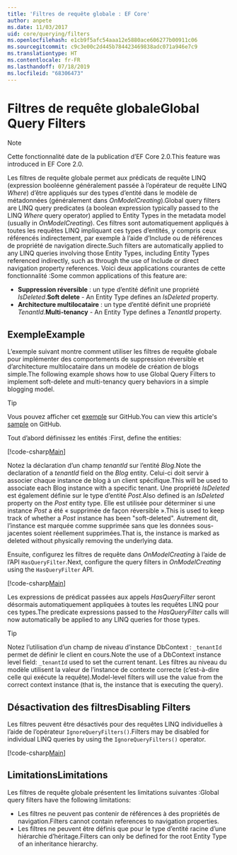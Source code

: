```yaml
---
title: 'Filtres de requête globale : EF Core'
author: anpete
ms.date: 11/03/2017
uid: core/querying/filters
ms.openlocfilehash: e1cb9f5afc54aaa12e5880ace606277b00911c06
ms.sourcegitcommit: c9c3e00c2d445b784423469838adc071a946e7c9
ms.translationtype: HT
ms.contentlocale: fr-FR
ms.lasthandoff: 07/18/2019
ms.locfileid: "68306473"
---
```

# <a name="global-query-filters"></a><span data-ttu-id="a055d-102">Filtres de requête globale</span><span class="sxs-lookup"><span data-stu-id="a055d-102">Global Query Filters</span></span>

> [!NOTE]
> <span data-ttu-id="a055d-103">Cette fonctionnalité date de la publication d’EF Core 2.0.</span><span class="sxs-lookup"><span data-stu-id="a055d-103">This feature was introduced in EF Core 2.0.</span></span>

<span data-ttu-id="a055d-104">Les filtres de requête globale permet aux prédicats de requête LINQ (expression booléenne généralement passée à l’opérateur de requête LINQ *Where*) d’être appliqués sur des types d’entité dans le modèle de métadonnées (généralement dans *OnModelCreating*).</span><span class="sxs-lookup"><span data-stu-id="a055d-104">Global query filters are LINQ query predicates (a boolean expression typically passed to the LINQ *Where* query operator) applied to Entity Types in the metadata model (usually in *OnModelCreating*).</span></span> <span data-ttu-id="a055d-105">Ces filtres sont automatiquement appliqués à toutes les requêtes LINQ impliquant ces types d’entités, y compris ceux référencés indirectement, par exemple à l’aide d’Include ou de références de propriété de navigation directe.</span><span class="sxs-lookup"><span data-stu-id="a055d-105">Such filters are automatically applied to any LINQ queries involving those Entity Types, including Entity Types referenced indirectly, such as through the use of Include or direct navigation property references.</span></span> <span data-ttu-id="a055d-106">Voici deux applications courantes de cette fonctionnalité :</span><span class="sxs-lookup"><span data-stu-id="a055d-106">Some common applications of this feature are:</span></span>

* <span data-ttu-id="a055d-107">**Suppression réversible** : un type d’entité définit une propriété *IsDeleted*.</span><span class="sxs-lookup"><span data-stu-id="a055d-107">**Soft delete** - An Entity Type defines an *IsDeleted* property.</span></span>
* <span data-ttu-id="a055d-108">**Architecture multilocataire** : un type d’entité définit une propriété *TenantId*.</span><span class="sxs-lookup"><span data-stu-id="a055d-108">**Multi-tenancy** - An Entity Type defines a *TenantId* property.</span></span>

## <a name="example"></a><span data-ttu-id="a055d-109">Exemple</span><span class="sxs-lookup"><span data-stu-id="a055d-109">Example</span></span>

<span data-ttu-id="a055d-110">L’exemple suivant montre comment utiliser les filtres de requête globale pour implémenter des comportements de suppression réversible et d’architecture multilocataire dans un modèle de création de blogs simple.</span><span class="sxs-lookup"><span data-stu-id="a055d-110">The following example shows how to use Global Query Filters to implement soft-delete and multi-tenancy query behaviors in a simple blogging model.</span></span>

> [!TIP]
> <span data-ttu-id="a055d-111">Vous pouvez afficher cet [exemple](https://github.com/aspnet/EntityFramework.Docs/tree/master/samples/core/QueryFilters) sur GitHub.</span><span class="sxs-lookup"><span data-stu-id="a055d-111">You can view this article's [sample](https://github.com/aspnet/EntityFramework.Docs/tree/master/samples/core/QueryFilters) on GitHub.</span></span>

<span data-ttu-id="a055d-112">Tout d’abord définissez les entités :</span><span class="sxs-lookup"><span data-stu-id="a055d-112">First, define the entities:</span></span>

[!code-csharp[Main](../../../samples/core/QueryFilters/Program.cs#Entities)]

<span data-ttu-id="a055d-113">Notez la déclaration d’un champ _tenantId_ sur l’entité _Blog_.</span><span class="sxs-lookup"><span data-stu-id="a055d-113">Note the declaration of a _tenantId_ field on the _Blog_ entity.</span></span> <span data-ttu-id="a055d-114">Celui-ci doit servir à associer chaque instance de blog à un client spécifique.</span><span class="sxs-lookup"><span data-stu-id="a055d-114">This will be used to associate each Blog instance with a specific tenant.</span></span> <span data-ttu-id="a055d-115">Une propriété _IsDeleted_ est également définie sur le type d’entité _Post_.</span><span class="sxs-lookup"><span data-stu-id="a055d-115">Also defined is an _IsDeleted_ property on the _Post_ entity type.</span></span> <span data-ttu-id="a055d-116">Elle est utilisée pour déterminer si une instance _Post_ a été « supprimée de façon réversible ».</span><span class="sxs-lookup"><span data-stu-id="a055d-116">This is used to keep track of whether a _Post_ instance has been "soft-deleted".</span></span> <span data-ttu-id="a055d-117">Autrement dit, l’instance est marquée comme supprimée sans que les données sous-jacentes soient réellement supprimées.</span><span class="sxs-lookup"><span data-stu-id="a055d-117">That is, the instance is marked as deleted without physically removing the underlying data.</span></span>

<span data-ttu-id="a055d-118">Ensuite, configurez les filtres de requête dans _OnModelCreating_ à l’aide de l’API `HasQueryFilter`.</span><span class="sxs-lookup"><span data-stu-id="a055d-118">Next, configure the query filters in _OnModelCreating_ using the `HasQueryFilter` API.</span></span>

[!code-csharp[Main](../../../samples/core/QueryFilters/Program.cs#Configuration)]

<span data-ttu-id="a055d-119">Les expressions de prédicat passées aux appels _HasQueryFilter_ seront désormais automatiquement appliquées à toutes les requêtes LINQ pour ces types.</span><span class="sxs-lookup"><span data-stu-id="a055d-119">The predicate expressions passed to the _HasQueryFilter_ calls will now automatically be applied to any LINQ queries for those types.</span></span>

> [!TIP]
> <span data-ttu-id="a055d-120">Notez l’utilisation d’un champ de niveau d’instance DbContext : `_tenantId` permet de définir le client en cours.</span><span class="sxs-lookup"><span data-stu-id="a055d-120">Note the use of a DbContext instance level field: `_tenantId` used to set the current tenant.</span></span> <span data-ttu-id="a055d-121">Les filtres au niveau du modèle utilisent la valeur de l’instance de contexte correcte (c’est-à-dire celle qui exécute la requête).</span><span class="sxs-lookup"><span data-stu-id="a055d-121">Model-level filters will use the value from the correct context instance (that is, the instance that is executing the query).</span></span>

## <a name="disabling-filters"></a><span data-ttu-id="a055d-122">Désactivation des filtres</span><span class="sxs-lookup"><span data-stu-id="a055d-122">Disabling Filters</span></span>

<span data-ttu-id="a055d-123">Les filtres peuvent être désactivés pour des requêtes LINQ individuelles à l’aide de l’opérateur `IgnoreQueryFilters()`.</span><span class="sxs-lookup"><span data-stu-id="a055d-123">Filters may be disabled for individual LINQ queries by using the `IgnoreQueryFilters()` operator.</span></span>

[!code-csharp[Main](../../../samples/core/QueryFilters/Program.cs#IgnoreFilters)]

## <a name="limitations"></a><span data-ttu-id="a055d-124">Limitations</span><span class="sxs-lookup"><span data-stu-id="a055d-124">Limitations</span></span>

<span data-ttu-id="a055d-125">Les filtres de requête globale présentent les limitations suivantes :</span><span class="sxs-lookup"><span data-stu-id="a055d-125">Global query filters have the following limitations:</span></span>

* <span data-ttu-id="a055d-126">Les filtres ne peuvent pas contenir de références à des propriétés de navigation.</span><span class="sxs-lookup"><span data-stu-id="a055d-126">Filters cannot contain references to navigation properties.</span></span>
* <span data-ttu-id="a055d-127">Les filtres ne peuvent être définis que pour le type d’entité racine d’une hiérarchie d’héritage.</span><span class="sxs-lookup"><span data-stu-id="a055d-127">Filters can only be defined for the root Entity Type of an inheritance hierarchy.</span></span>
